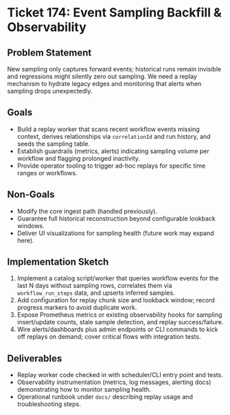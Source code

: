 # Ticket 174: Event Sampling Backfill & Observability

## Problem Statement
New sampling only captures forward events; historical runs remain invisible and regressions might silently zero out sampling. We need a replay mechanism to hydrate legacy edges and monitoring that alerts when sampling drops unexpectedly.

## Goals
- Build a replay worker that scans recent workflow events missing context, derives relationships via `correlationId` and run history, and seeds the sampling table.
- Establish guardrails (metrics, alerts) indicating sampling volume per workflow and flagging prolonged inactivity.
- Provide operator tooling to trigger ad-hoc replays for specific time ranges or workflows.

## Non-Goals
- Modify the core ingest path (handled previously).
- Guarantee full historical reconstruction beyond configurable lookback windows.
- Deliver UI visualizations for sampling health (future work may expand here).

## Implementation Sketch
1. Implement a catalog script/worker that queries workflow events for the last N days without sampling rows, correlates them via `workflow_run_steps` data, and upserts inferred samples.
2. Add configuration for replay chunk size and lookback window; record progress markers to avoid duplicate work.
3. Expose Prometheus metrics or existing observability hooks for sampling insert/update counts, stale sample detection, and replay success/failure.
4. Wire alerts/dashboards plus admin endpoints or CLI commands to kick off replays on demand; cover critical flows with integration tests.

## Deliverables
- Replay worker code checked in with scheduler/CLI entry point and tests.
- Observability instrumentation (metrics, log messages, alerting docs) demonstrating how to monitor sampling health.
- Operational runbook under `docs/` describing replay usage and troubleshooting steps.

